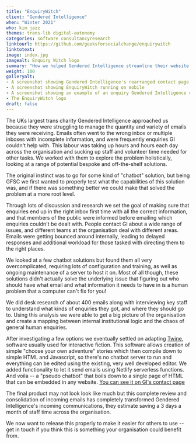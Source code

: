```yaml
---
title: "EnquiryWitch"
client: "Gendered Intelligence"
when: "Winter 2021"
who: kim jazz
themes: trans-lib digital-autonomy
categories: software consultancyresearch
linktourl: https://github.com/geeksforsocialchange/enquirywitch
linktotext:
image: index.jpg
imagealt: Enquiry Witch logo
summary: "How we helped Gendered Intelligence streamline their website communications, respond to enquiries faster, and minimise pressure on their volunteers and employees"
weight: 100
galleryalt:
- A screenshot showing Gendered Intelligence's rearranged contact page powered by EnquiryWitch
- A screenshot showing EnquiryWitch running on mobile
- A screenshot showing an example of an enquiry Gendered Intelligence can't help with
- The EnquiryWitch logo
draft: false
---
```


The UKs largest trans charity Gendered Intelligence approached us because they were struggling to manage the quantity and variety of emails they were receiving. Emails often went to the wrong inbox or multiple inboxes with incomplete information, and were frequently enquiries GI couldn't help with. This labour was taking up hours and hours each day across the organisation and sucking up staff and volunteer time needed for other tasks. We worked with them to explore the problem holistically, looking at a range of potential bespoke and off-the-shelf solutions.

The original instinct was to go for some kind of "chatbot" solution, but being GFSC we first wanted to properly test what the capabilities of this solution was, and if there was something better we could make that solved the problem at a more root level.

Through lots of discussion and research we set the goal of making sure that enquiries end up in the right inbox first time with all the correct information, and that members of the public were informed before emailing which enquiries couldn't be dealt with. People contact GI about a wide range of issues, and different teams at the organisation deal with different areas. Emails were getting bounced around internally, leading to delayed responses and additional workload for those tasked with directing them to the right places.

We looked at a few chatbot solutions but found them all very overcomplicated, requiring lots of configuration and training, as well as ongoing maintenance of a server to host it on. Most of all though, these solutions didn't actually solve the underlying issue that figuring out who should have what email and what information it needs to have in is a human problem that a computer can't fix for you!

We did desk research of about 400 emails along with interviewing key staff to understand what kinds of enquiries they got, and where they should go to. Using this analysis we were able to get a big picture of the organisation and create a mapping between internal institutional logic and the chaos of general human enquiries.

After investigating a few options we eventually settled on adapting [Twine](https://twinery.org/), software usually used for interactive fiction. This software allows creation of simple "choose your own adventure" stories which then compile down to simple HTML and Javascript, so there's no chatbot server to run and everything can be edited using the existing, very well developed editor. We added functionality to let it send emails using Netlify serverless functions. And voila -- a "pseudo chatbot" that boils down to a single page of HTML that can be embedded in any website. [You can see it on GI's contact page](https://genderedintelligence.co.uk/contact/contact.html)

The final product may not look look like much but this complete review and consolidation of incoming emails has completely transformed Gendered Intelligence's incoming communications, they estimate saving a 3 days a month of staff time across the organisation. 

We now want to release this properly to make it easier for others to use -- get in touch if you think this is something your organisation could benefit from.
